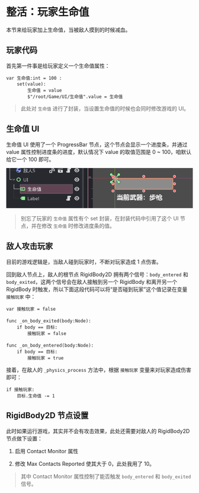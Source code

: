 # 整活：玩家生命值

本节来给玩家加上生命值，当被敌人摸到的时候减血。

## 玩家代码

首先第一件事是给玩家定义一个生命值属性：

```gdscript
var 生命值:int = 100 : 
    set(value):
        生命值 = value
        $"/root/Game/UI/生命值".value = 生命值
```

> 此处对 `生命值` 进行了封装，当设置生命值的时候也会同时修改游戏的 UI。

## 生命值 UI

生命值 UI 使用了一个 ProgressBar 节点，这个节点会显示一个进度条，并通过 value 属性控制进度条的进度，默认情况下 value 的取值范围是 0 ~ 100，咱默认给它一个 100 即可。

![生命值UI](images/game_healthBar.png)

> 别忘了玩家的 `生命值` 属性有个 set 封装，在封装代码中引用了这个 UI 节点，并在修改 `生命值` 时修改进度条的值。

## 敌人攻击玩家

目前的游戏逻辑是，当敌人碰到玩家时，不断对玩家造成 1 点伤害。

回到敌人节点上，敌人的根节点 RigidBody2D 拥有两个信号：`body_entered` 和 `body_exited`，这两个信号会在敌人接触到另一个 RigidBody 和离开另一个 RigidBody 时触发，所以下面这段代码可以将“是否碰到玩家”这个值记录在变量 `接触玩家` 中：

```gdscript
var 接触玩家 = false

func _on_body_exited(body:Node):
    if body == 目标:
        接触玩家 = false

func _on_body_entered(body:Node):
    if body == 目标:
        接触玩家 = true
```

接着，在敌人的 `_physics_process` 方法中，根据 `接触玩家` 变量来对玩家造成伤害即可：

```gdscript
if 接触玩家:
    目标.生命值 -= 1
```

## RigidBody2D 节点设置

此时如果运行游戏，其实并不会有攻击效果，此处还需要对敌人的 RigidBody2D 节点做下设置：

1. 启用 Contact Monitor 属性

2. 修改 Max Contacts Reported 使其大于 0，此处我用了 10。

> 其中 Contact Monitor 属性控制了能否触发 `body_entered` 和 `body_exited` 信号。